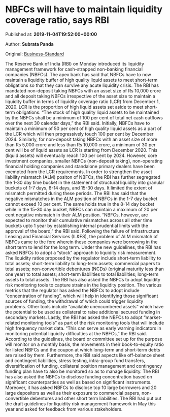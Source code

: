 
# NBFCs will have to maintain liquidity coverage ratio, says RBI

Published at: **2019-11-04T19:52:00+00:00**

Author: **Subrata Panda**

Original: [Business-Standard](https://www.business-standard.com/article/economy-policy/nbfcs-will-have-to-maintain-liquidity-coverage-ratio-says-rbi-119110500043_1.html)

The Reserve Bank of India (RBI) on Monday introduced its liquidity management framework for cash-strapped non-banking financial companies (NBFCs).
The apex bank has said that NBFCs have to now maintain a liquidity buffer of high quality liquid assets to meet short-term obligations so that they can survive any acute liquidity crisis.
The RBI has mandated non-deposit taking NBFCs with an asset size of Rs 10,000 crore and all deposit taking NBFCs irrespective of the asset size to maintain a liquidity buffer in terms of liquidity coverage ratio (LCR) from December 1, 2020. LCR is the proportion of high liquid assets set aside to meet short-term obligations.
“The stock of high quality liquid assets to be maintained by the NBFCs shall be a minimum of 100 per cent of total net cash outflows over the next 30 calendar days,” the RBI said.
Initially, NBFCs have to maintain a minimum of 50 per cent of high quality liquid assets as a part of the LCR which will then progressively touch 100 per cent by December 2024.
Similarly, for non-deposit taking NBFCs with an asset size of more than Rs 5,000 crore and less than Rs 10,000 crore, a minimum of 30 per cent will be of liquid assets as LCR is starting from December 2020. This (liquid assets) will eventually reach 100 per cent by 2024.
However, core investment companies, smaller NBFCs (non-deposit taking), non-operating financial holding companies and standalone primary dealers have been exempted from the LCR requirements.
In order to strengthen the asset liability mismatch (ALM) positon of NBFCs, the RBI has further segregated the 1-30 day time bucket in the statement of structural liquidity into granular buckets of 1-7 days, 8-14 days, and 15-30 days. It limited the extent of mismatch permitted during these periods.
The RBI has said that the negative mismatches in the ALM position of NBFCs in the 1-7 day bucket cannot exceed 10 per cent. The same holds true in the 8-14 day bucket while in the 15-30 day bucket, NBFCs can maintain a maximum of 20 per cent negative mismatch in their ALM position.
“NBFCs, however, are expected to monitor their cumulative mismatches across all other time buckets upto 1 year by establishing internal prudential limits with the approval of the board,” the RBI said.
Following the failure of Infrastructure Leasing and Financial Services (IL&FS), the problem of ALM mismatch of NBFCs came to the fore wherein these companies were borrowing in the short term to lend for the long term.
Under the new guidelines, the RBI has asked NBFCs to adopt a “stock” approach to liquidity risk measurement. The liquidity ratios proposed by the regulator include short-term liability to total assets; short-term liability to long-term assets; commercial papers to total assets; non-convertible debentures (NCDs) (original maturity less than one year) to total assets; short-term liabilities to total liabilities; long-term assets to total assets.
The RBI has also asked the NBFCs to adopt liquidity risk monitoring tools to capture strains in the liquidity position. The various metrics that the regulator has asked the NBFCs to adopt include “concentration of funding”, which will help in identifying those significant sources of funding, the withdrawal of which could trigger liquidity problems.
Other tools include “available unencumbered assets” which have the potential to be used as collateral to raise additional secured funding in secondary markets.
Lastly, the RBI has asked the NBFCs to adopt “market-related monitoring tools” as part of the risk monitoring tools that will include high frequency market data. “This can serve as early warning indicators in monitoring potential liquidity difficulties at the NBFCs,” the RBI said.
According to the guidelines, the board or committee set up for the purpose will monitor on a monthly basis, the movements in their book-to-equity ratio for listed NBFCs and the coupon at which long-term and short-term debts are raised by them.
Furthermore, the RBI said aspects like off-balance sheet and contingent liabilities, stress testing, intra-group fund transfers, diversification of funding, collateral position management and contingency funding plan have to also be monitored so as to manage liquidity.
The RBI has also asked the NBFCs to disclose funding concentration based on significant counterparties as well as based on significant instruments.
Moreover, it has asked NBFCs to disclose top 10 large borrowers and 20 large depositors as well as their exposure to commercial papers, non-convertible debentures and other short term liabilities.
The RBI had put out the draft guidelines for liquidity risk management framework in May this year and asked for feedback from various stakeholders.
